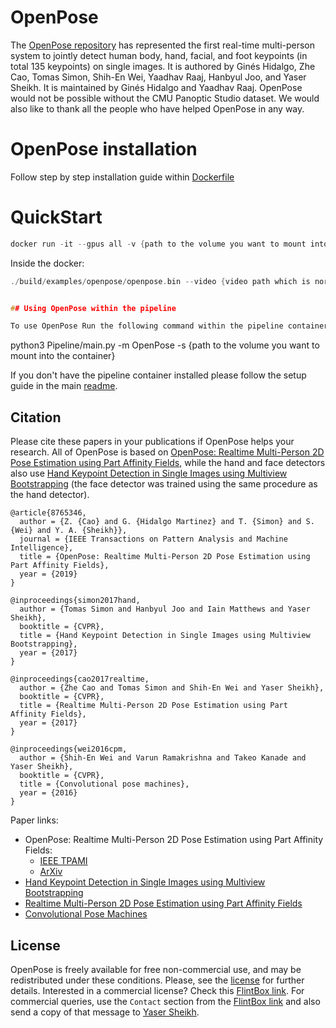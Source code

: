 # OpenPose

The [OpenPose repository](https://github.com/CMU-Perceptual-Computing-Lab/openpose) has represented the first real-time multi-person system to jointly detect human body, hand, facial, and foot keypoints (in total 135 keypoints) on single images. 
It is authored by Ginés Hidalgo, Zhe Cao, Tomas Simon, Shih-En Wei, Yaadhav Raaj, Hanbyul Joo, and Yaser Sheikh. It is maintained by Ginés Hidalgo and Yaadhav Raaj. OpenPose would not be possible without the CMU Panoptic Studio dataset. We would also like to thank all the people who have helped OpenPose in any way.

# OpenPose installation

Follow step by step installation guide within [Dockerfile](https://github.com/Surfytom/Swim2DPose/blob/main/PipeLine/OpenPoseLib/OpenPoseREADME.md)

# QuickStart

```.c
docker run -it --gpus all -v {path to the volume you want to mount into the container}:/data lhlong1/openpose:latest
```

Inside the docker:

```.c
./build/examples/openpose/openpose.bin --video {video path which is normally is /data/video-name.ext} --display 0 --hand --write_json {results folder path which contains json files which each of them is a key points result of a frame of the input video}  --write_video {output video name}.avi (the model container only supports output videos with .avi extension)


## Using OpenPose within the pipeline

To use OpenPose Run the following command within the pipeline container command line:

```
python3 Pipeline/main.py -m OpenPose -s {path to the volume you want to mount into the container}

If you don't have the pipeline container installed please follow the setup guide in the main [readme](https://github.com/Surfytom/Swim2DPose/blob/main/README.md#pipeline).


## Citation
Please cite these papers in your publications if OpenPose helps your research. All of OpenPose is based on [OpenPose: Realtime Multi-Person 2D Pose Estimation using Part Affinity Fields](https://arxiv.org/abs/1812.08008), while the hand and face detectors also use [Hand Keypoint Detection in Single Images using Multiview Bootstrapping](https://arxiv.org/abs/1704.07809) (the face detector was trained using the same procedure as the hand detector).

    @article{8765346,
      author = {Z. {Cao} and G. {Hidalgo Martinez} and T. {Simon} and S. {Wei} and Y. A. {Sheikh}},
      journal = {IEEE Transactions on Pattern Analysis and Machine Intelligence},
      title = {OpenPose: Realtime Multi-Person 2D Pose Estimation using Part Affinity Fields},
      year = {2019}
    }

    @inproceedings{simon2017hand,
      author = {Tomas Simon and Hanbyul Joo and Iain Matthews and Yaser Sheikh},
      booktitle = {CVPR},
      title = {Hand Keypoint Detection in Single Images using Multiview Bootstrapping},
      year = {2017}
    }

    @inproceedings{cao2017realtime,
      author = {Zhe Cao and Tomas Simon and Shih-En Wei and Yaser Sheikh},
      booktitle = {CVPR},
      title = {Realtime Multi-Person 2D Pose Estimation using Part Affinity Fields},
      year = {2017}
    }

    @inproceedings{wei2016cpm,
      author = {Shih-En Wei and Varun Ramakrishna and Takeo Kanade and Yaser Sheikh},
      booktitle = {CVPR},
      title = {Convolutional pose machines},
      year = {2016}
    }

Paper links:
- OpenPose: Realtime Multi-Person 2D Pose Estimation using Part Affinity Fields:
    - [IEEE TPAMI](https://ieeexplore.ieee.org/document/8765346)
    - [ArXiv](https://arxiv.org/abs/1812.08008)
- [Hand Keypoint Detection in Single Images using Multiview Bootstrapping](https://arxiv.org/abs/1704.07809)
- [Realtime Multi-Person 2D Pose Estimation using Part Affinity Fields](https://arxiv.org/abs/1611.08050)
- [Convolutional Pose Machines](https://arxiv.org/abs/1602.00134)



## License
OpenPose is freely available for free non-commercial use, and may be redistributed under these conditions. Please, see the [license](./LICENSE) for further details. Interested in a commercial license? Check this [FlintBox link](https://cmu.flintbox.com/#technologies/b820c21d-8443-4aa2-a49f-8919d93a8740). For commercial queries, use the `Contact` section from the [FlintBox link](https://cmu.flintbox.com/#technologies/b820c21d-8443-4aa2-a49f-8919d93a8740) and also send a copy of that message to [Yaser Sheikh](mailto:yaser@cs.cmu.edu).
